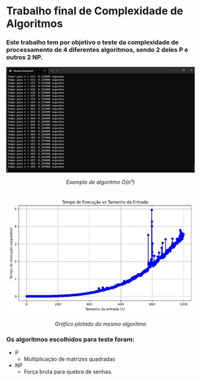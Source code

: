 # Trabalho final de Complexidade de Algoritmos

### Este trabalho tem por objetivo o teste da complexidade de processamento de 4 diferentes algoritmos, sendo 2 deles P e outros 2 NP.

<img src="testePowerShell.png" name="adwa">
<p align="center"><i>Exemplo de algoritmo O(n³)</i></p>
<br>

<img src="multMatrizesQuadradas/geraGrafico/n1000s.png" name="adwa">
<p align="center"><i>Gráfico plotado do mesmo algoritmo</i></p>

### Os algoritmos escolhidos para teste foram:

<ul>
    <li>P
        <ul>
            <li>Multiplicação de matrizes quadradas</li>
        </ul> 
    </li>
    <li>NP
        <ul>
            <li>Força bruta para quebra de senhas.</li>
        </ul> 
    </li>
</ul>